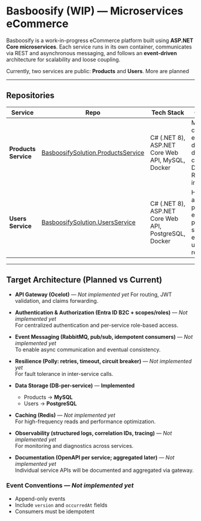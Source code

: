 # Basboosify (WIP) — Microservices eCommerce

Basboosify is a work-in-progress eCommerce platform built using **ASP.NET Core microservices**. Each service runs in its own container, communicates via REST and asynchronous messaging, and follows an **event-driven** architecture for scalability and loose coupling.

Currently, two services are public: **Products** and **Users**. More are planned

---

## Repositories

| Service | Repo | Tech Stack | Current Features |
|---|---|---|---|
| **Products Service** | [BasboosifySolution.ProductsService](https://github.com/Aseel-Sh/BasboosifySolution.ProductsService) | C# (.NET 8), ASP.NET Core Web API, MySQL, Docker | Manages product catalog with CRUD endpoints, uses a dedicated MySQL database, containerized with Docker. Ready for RabbitMQ integration. |
| **Users Service** | [BasboosifySolution.UsersService](https://github.com/Aseel-Sh/BasboosifySolution.UsersService) | C# (.NET 8), ASP.NET Core Web API, PostgreSQL, Docker | Handles user accounts and profiles, secured endpoints, and per-service data storage. Planned event publishing on user registration/update. |

---

## Target Architecture (Planned vs Current)

- **API Gateway (Ocelot)** — *Not implemented yet*
  For routing, JWT validation, and claims forwarding.

- **Authentication & Authorization (Entra ID B2C + scopes/roles)** — *Not implemented yet*   
  For centralized authentication and per-service role-based access.

- **Event Messaging (RabbitMQ, pub/sub, idempotent consumers)** — *Not implemented yet*   
  To enable async communication and eventual consistency.

- **Resilience (Polly: retries, timeout, circuit breaker)** — *Not implemented yet*   
  For fault tolerance in inter-service calls.

- **Data Storage (DB-per-service)** — **Implemented**  
  - Products → **MySQL**  
  - Users → **PostgreSQL**  

- **Caching (Redis)** — *Not implemented yet*   
  For high-frequency reads and performance optimization.

- **Observability (structured logs, correlation IDs, tracing)** — *Not implemented yet*   
  For monitoring and diagnostics across services.

- **Documentation (OpenAPI per service; aggregated later)** — *Not implemented yet*   
  Individual service APIs will be documented and aggregated via gateway.

### Event Conventions — *Not implemented yet* 
- Append-only events
- Include `version` and `occurredAt` fields
- Consumers must be idempotent
